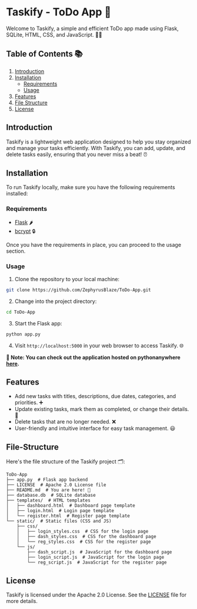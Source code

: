 # Taskify - ToDo App 🚀

Welcome to Taskify, a simple and efficient ToDo app made using Flask, SQLite, HTML, CSS, and JavaScript. 📝✨

## Table of Contents 📚
1. [Introduction](#introduction)
2. [Installation](#installation)
    - [Requirements](#requirements)
    - [Usage](#usage)
3. [Features](#features)
4. [File Structure](#file-structure)
6. [License](#license)

## Introduction
Taskify is a lightweight web application designed to help you stay organized and manage your tasks efficiently. With Taskify, you can add, update, and delete tasks easily, ensuring that you never miss a beat! ⏰

## Installation
To run Taskify locally, make sure you have the following requirements installed:

### Requirements
- [Flask](https://flask.palletsprojects.com/en/2.1.x/) 🌶️
- [bcrypt](https://pypi.org/project/bcrypt/) 🔒

Once you have the requirements in place, you can proceed to the usage section.

### Usage
1. Clone the repository to your local machine:
```bash
git clone https://github.com/ZephyrusBlaze/ToDo-App.git
```

2. Change into the project directory:
```bash
cd ToDo-App
```

3. Start the Flask app:
```bash
python app.py
```

4. Visit `http://localhost:5000` in your web browser to access Taskify. 🌐

**🚨 Note: You can check out the application hosted on pythonanywhere [here](https://todotaskify.pythonanywhere.com/).**

## Features
- Add new tasks with titles, descriptions, due dates, categories, and priorities. ➕
- Update existing tasks, mark them as completed, or change their details. 🔄
- Delete tasks that are no longer needed. ❌
- User-friendly and intuitive interface for easy task management. 😃

## File-Structure
Here's the file structure of the Taskify project 🗂️:
```
ToDo-App
├── app.py  # Flask app backend
├── LICENSE  # Apache 2.0 License file
├── README.md  # You are here! 👋
├── database.db  # SQLite database
├── templates/  # HTML templates
│   ├── dashboard.html  # Dashboard page template
│   ├── login.html  # Login page template
│   └── register.html  # Register page template
└── static/  # Static files (CSS and JS)
    ├── css/
    │   ├── login_styles.css  # CSS for the login page
    │   ├── dash_styles.css  # CSS for the dashboard page
    │   └── reg_styles.css  # CSS for the register page
    └── js/
        ├── dash_script.js  # JavaScript for the dashboard page
        ├── login_script.js  # JavaScript for the login page
        └── reg_script.js  # JavaScript for the register page
```

<!-- contributions are welcome but not now :p -->

## License
Taskify is licensed under the Apache 2.0 License. See the [LICENSE](LICENSE) file for more details.
